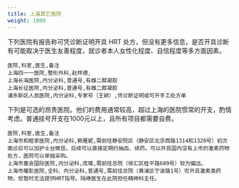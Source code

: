 ```yaml
---
title: 上海其它医院
weight: 1000
---
```


下列医院有报告称可凭诊断证明开具 HRT 处方，但没有更多信息，是否开具诊断有可能取决于医生友善程度，就诊者本人女性化程度、自信程度等多方面因素。

```csv
医院,科室,医生,备注
上海四一一医院,整形外科,赵烨德,
上海长海医院,内分泌科,普通号,有雌二醇凝胶
上海长征医院,内分泌科,普通号,有雌二醇凝胶
浦东新区人民医院,内分泌科,专家号（王颖）,凭诊断证明或可开手工处方单
```
下列是可选的昂贵医院。他们的费用通常较高，超过上海的医院惯常的开支，酌情考虑。普通挂号开支在1000元以上，且所有项目都需要自费。

```csv
医院,科室,医生,备注
上海市和睦家医院,内分泌科,赖雁妮,需前往静安院区（静安区北京西路1314和1320号）初次面诊后可以加护士台微信，后续可以直接定期约抽血、续药。可以开具国内没有上市的激素药物处方，医院可以单独采购。
上海市嘉会国际医院,内分泌科,庞璨,需前往总院（徐汇区桂平路689号）较为偏远。
上海市曜影医院,全科、内分泌科,普通号,需前往总院（黄浦区宁波路1号）可开具激素类药物，但暂时无法提供HRT指导。陆峥医生在此院担任精神科主任。
```
